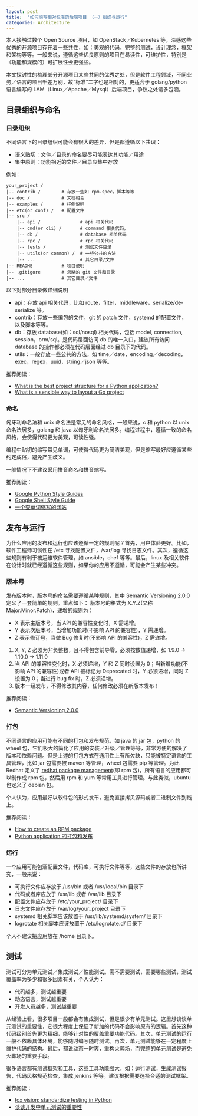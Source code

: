```yaml
---
layout: post
title:  "如何编写相对标准的后端项目 （一）组织与运行"
categories: Architecture
---
```


本人接触过数个 Open Source 项目，如 OpenStack／Kubernetes 等，深感这些优秀的开源项目存在着一些共性，如：美观的代码，完整的测试，设计理念，框架和架构等等。一般来说，遵循这些优良原则的项目在易读性，可维护性，特别是（功能和规模的）可扩展性会更强些。

本文探讨性的梳理部分开源项目某些共同的优秀之处，但是软件工程领域，不同业务／语言的项目千差万别，故“标准”二字也是相对的，更适合于 golang/python 语言编写的 LAM（Linux／Apache／Mysql）后端项目，争议之处请多包涵。

## 目录组织与命名

### 目录组织

不同语言下的目录组织可能会有很大的差异，但是都遵循以下共识：

- 语义贴切：文件／目录的命名要尽可能表达其功能／用途
- 集中原则：功能相近的文件／目录应集中存放

例如：

```
your_project /
|-- contrib /        # 存放一些如 rpm.spec，脚本等等
|-- doc /            # 文档相关
|-- examples /       # 样例说明
|-- etc(or conf) /   # 配置文件
|-- src /
    |-- api /               # api 相关代码
    |-- cmd(or cli) /       # command 相关代码，
    |-- db /                # database 相关代码
    |-- rpc /               # rpc 相关代码
    |-- tests /             # 测试文件目录
    |-- utils(or common) /  # 一些公共的方法
    |-- ...                 # 其它目录/文件
|-- README           # 项目说明
|-- .gitigore        # 忽略的 git 文件和目录
|-- ...              # 其它目录／文件
```

以下对部分目录做详细说明

- api：存放 api 相关代码，比如 route，filter，middleware，serialize/de-serialize 等。
- contrib：存放一些编包的文件，git 的 patch 文件，systemd 的配置文件，以及脚本等等。
- db：存放 database(如：sql/nosql) 相关代码，包括 model, connection, session，orm/sql。是代码层面访问 db 的唯一入口，建议所有访问 database 的操作都必须在代码层面经过 db 目录下的代码。
- utils：一般存放一些公共的方法，如 time／date，encoding／decoding，exec，regex，uuid，string／json 等等。

推荐阅读：

- [What is the best project structure for a Python application?](https://stackoverflow.com/questions/193161/what-is-the-best-project-structure-for-a-python-application)
- [What is a sensible way to layout a Go project](https://stackoverflow.com/questions/14867452/what-is-a-sensible-way-to-layout-a-go-project)

### 命名

匈牙利命名法和 unix 命名法是常见的命名风格，一般来说，c 和 python 以 unix 命名法居多，golang 和 java 以匈牙利命名法居多。编程过程中，遵循一致的命名风格，会使得代码更为美观，可读性强。

编程中贴切的缩写常见单词，可使得代码更为简洁美观，但是缩写最好应遵循某些约定成俗，避免产生歧义。

一般情况下不建议采用拼音命名和拼音缩写。

推荐阅读：

- [Google Python Style Guides](https://google.github.io/styleguide/pyguide.html)
- [Google Shell Style Guide](https://google.github.io/styleguide/shell.xml)
- [一个查单词缩写的网站](http://www.abbreviations.com)


## 发布与运行

为什么应用的发布和运行也应该遵循一定的规则呢？首先，用户体验更好。比如，软件工程师习惯性在 /etc 寻找配置文件，/var/log 寻找日志文件。其次，遵循这些规则有利于被运维软件管理，如 ansible，chef 等等。最后，linux 及相关软件在设计时就已经遵循这些规则，如果你的应用不遵循，可能会产生某些冲突。 

### 版本号

发布版本时，版本号的命名需要遵循某种规则，其中 Semantic Versioning 2.0.0 定义了一套简单的规则。重点如下：
版本号的格式为 X.Y.Z(又称 Major.Minor.Patch)，递增的规则为：

- X 表示主版本号，当 API 的兼容性变化时，X 需递增。
- Y 表示次版本号，当增加功能时(不影响 API 的兼容性)，Y 需递增。
- Z 表示修订号，当做 Bug 修复时(不影响 API 的兼容性)，Z 需递增。

1. X, Y, Z 必须为非负整数，且不得包含前导零，必须按数值递增，如 1.9.0 -> 1.10.0 -> 1.11.0
2. 当 API 的兼容性变化时，X 必须递增，Y 和 Z 同时设置为 0；当新增功能(不影响 API 的兼容性)或者 API 被标记为 Deprecated 时，Y 必须递增，同时 Z 设置为 0；当进行 bug fix 时，Z 必须递增。
3. 版本一经发布，不得修改其内容，任何修改必须在新版本发布！

推荐阅读：

- [Semantic Versioning 2.0.0](https://semver.org/)

### 打包

不同语言的应用可能有不同的打包和发布规范，如 java 的 jar 包，python 的 wheel 包，它们极大的简化了应用的安装／升级／管理等等，非常方便的解决了版本和依赖问题。但是上述的打包方式在通用性上有所欠缺，只能被特定语言的工具管理，比如 jar 包需要被 maven 等管理，wheel 包需要 pip 等管理。为此 Redhat 定义了 [redhat package management]()(即 rpm 包)，所有语言的应用都可以制作成 rpm 包，然后用 rpm 和 yum 等常用工具进行管理。与此类似，ubuntu 也定义了 debian 包。

个人认为，应用最好以软件包的形式发布，避免直接拷贝源码或者二进制文件到线上。

推荐阅读：

- [How to create an RPM package](https://fedoraproject.org/wikiHow_to_create_an_RPM_package/zh-cn)
- [Python application 的打包和发布](http://wsfdl.com/python/2015/09/06/Python%E5%BA%94%E7%94%A8%E7%9A%84%E6%89%93%E5%8C%85%E5%92%8C%E5%8F%91%E5%B8%83%E4%B8%8A.html)

### 运行

一个应用可能包涵配置文件，代码库，可执行文件等等，这些文件的存放也所讲究，一般来说：

- 可执行文件应存放于 /usr/bin 或者 /usr/local/bin 目录下
- 代码或者库应放于  /usr/lib 或者 /var/lib 目录下
- 配置文件应存放于 /etc/your_project/ 目录下
- 日志文件应存放于 /var/log/your_project 目录下
- systemd 相关脚本应该放置于 /usr/lib/systemd/system/ 目录下
- logrotate 相关脚本应该放置于 /etc/logrotate.d/ 目录下

个人不建议把应用放在 /home 目录下。

## 测试

测试可分为单元测试／集成测试／性能测试。需不需要测试，需要哪些测试，测试覆盖率为多少和很多因素有关，个人认为：

- 代码越多，测试越重要
- 动态语言，测试越重要
- 开发人员越多，测试越重要

从经验上看，很多项目一般都会有集成测试，但是很少有单元测试。这里想谈谈单元测试的重要性，它很大程度上保证了新加的代码不会影响原有的逻辑。首先这种代码级别首先更为精细，能够针对性的覆盖重要功能代码。其次，单元测试的运行一般不依赖具体环境，能够随时编写随时测试。再次，单元测试能够在一定程度上维护代码的结构。最后，都说动态一时爽，重构火葬场，而完整的单元测试是避免火葬场的重要手段。

很多语言都有测试框架和工具，这些工具功能强大，如：运行测试，生成测试报告，代码风格规范检查，集成 jenkins 等等。建议根据需要选择合适的测试框架。

推荐阅读：

- [tox vision: standardize testing in Python](https://tox.readthedocs.io/en/latest/)
- [谈谈开发中单元测试的重要性](http://ufdouble.com/2016/07/%E8%B0%88%E8%B0%88%E5%BC%80%E5%8F%91%E4%B8%AD%E5%8D%95%E5%85%83%E6%B5%8B%E8%AF%95%E7%9A%84%E9%87%8D%E8%A6%81%E6%80%A7/)
